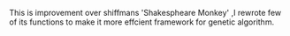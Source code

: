 This is improvement over shiffmans 'Shakespheare Monkey' ,I rewrote few of its functions to make it more effcient framework for genetic algorithm. 